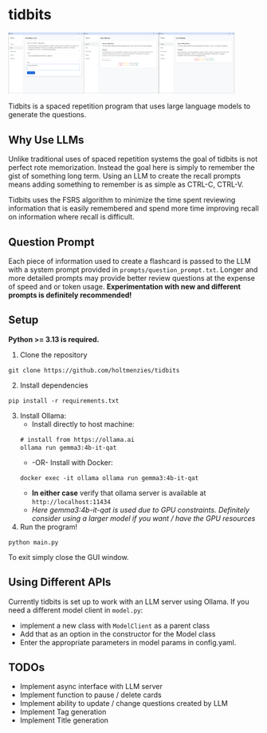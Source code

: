 # tidbits

<img src="pics/Create Card.png" width=30%/><img src="pics/Review Card Hidden.png" width=30%/><img src="pics/Review Card Open.png" width=30%/>

Tidbits is a spaced repetition program that uses large language models to generate the questions.

## Why Use LLMs

Unlike traditional uses of spaced repetition systems the goal of tidbits is not perfect rote memorization. Instead the goal here is simply to remember the gist of something long term. Using an LLM to create the recall prompts means adding something to remember is as simple as CTRL-C, CTRL-V. 

Tidbits uses the FSRS algorithm to minimize the time spent reviewing information that is easily remembered and spend more time improving recall on information where recall is difficult.

## Question Prompt

Each piece of information used to create a flashcard is passed to the LLM with a system prompt provided in `prompts/question_prompt.txt`. Longer and more detailed prompts may provide better review questions at the expense of speed and or token usage. **Experimentation with new and different prompts is definitely recommended!**

## Setup

**Python >= 3.13 is required.**

1. Clone the repository
```
git clone https://github.com/holtmenzies/tidbits
```
2. Install dependencies
```
pip install -r requirements.txt
```
3. Install Ollama: 
    - Install directly to host machine:
    ```
    # install from https://ollama.ai
    ollama run gemma3:4b-it-qat
    ```
    - -OR- Install with Docker:
    ```
    docker exec -it ollama ollama run gemma3:4b-it-qat
    ```
    - **In either case** verify that ollama server is available at `http://localhost:11434`
    - *Here gemma3:4b-it-qat is used due to GPU constraints. Definitely consider using a larger model if you want / have the GPU resources*
4. Run the program!
```
python main.py
```
To exit simply close the GUI window.

## Using Different APIs

Currently tidbits is set up to work with an LLM server using Ollama. If you need a different model client in `model.py`: 
- implement a new class with `ModelClient` as a parent class
- Add that as an option in the constructor for the Model class
- Enter the appropriate parameters in model params in config.yaml.

## TODOs
- Implement async interface with LLM server
- Implement function to pause / delete cards
- Implement ability to update / change questions created by LLM
- Implement Tag generation
- Implement Title generation